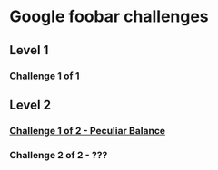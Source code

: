 # Google foobar challenges

## Level 1

### Challenge 1 of 1

## Level 2

### [Challenge 1 of 2 - Peculiar Balance](peculiar_balance)

### Challenge 2 of 2 - ???
